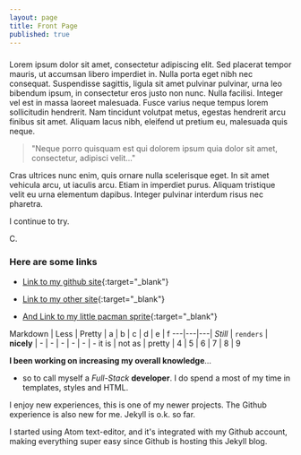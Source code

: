 ```yaml
---
layout: page
title: Front Page
published: true
---
```


### 

Lorem ipsum dolor sit amet, consectetur adipiscing elit. Sed placerat tempor mauris, ut accumsan libero imperdiet in. Nulla porta eget nibh nec consequat. Suspendisse sagittis, ligula sit amet pulvinar pulvinar, urna leo bibendum ipsum, in consectetur eros justo non nunc. Nulla facilisi. Integer vel est in massa laoreet malesuada. Fusce varius neque tempus lorem sollicitudin hendrerit. Nam tincidunt volutpat metus, egestas hendrerit arcu finibus sit amet. Aliquam lacus nibh, eleifend ut pretium eu, malesuada quis neque.


> "Neque porro quisquam est qui dolorem ipsum quia dolor sit amet, consectetur, adipisci velit..."


Cras ultrices nunc enim, quis ornare nulla scelerisque eget. In sit amet vehicula arcu, ut iaculis arcu. Etiam in imperdiet purus. Aliquam tristique velit eu urna elementum dapibus. Integer pulvinar interdum risus nec pharetra. 


I continue to try.


C.

### Here are some links

* [Link to my github site](https://caleb542.github.com){:target="_blank"}

* [Link to my other site](http://calebhamilton.com){:target="_blank"}

* [And Link to my little pacman sprite](http://calebhamilton.com/pacman){:target="_blank"}


Markdown | Less | Pretty | a | b | c | d | e | f
---|---|---|
*Still* | `renders` | **nicely** | - | - | - | - | - | -
it is | not as  | pretty | 4 | 5 | 6 | 7 | 8 | 9


**I been working on increasing my overall knowledge**...

+ so to call myself a _Full-Stack_ **developer**. I do spend a most of my time in templates, styles and HTML.

I enjoy new experiences, this is one of my newer projects.  The Github experience is also new for me. Jekyll is o.k. so far.  

I started using Atom text-editor, and it's integrated with my Github account, making everything super easy since Github is hosting this Jekyll blog.
